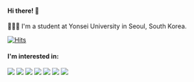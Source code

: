 #### Hi there! 🧤
👩🏻‍💻 I'm a student at Yonsei University in Seoul, South Korea.<br>

[![Hits](https://hits.seeyoufarm.com/api/count/incr/badge.svg?url=https%3A%2F%2Fgithub.com%2Fe6d1fe&count_bg=%23E6D1FE&title_bg=%23555555&icon=&icon_color=%23E7E7E7&title=hits&edge_flat=false)](https://hits.seeyoufarm.com)

#### I'm interested in:

<div>
  <img src="https://img.shields.io/badge/HTML5-e34f26?style=flat&logo=html5&logoColor=white"/>
  <img src="https://img.shields.io/badge/CSS3-1572b6?style=flat&logo=css3&logoColor=white"/>
  <img src="https://img.shields.io/badge/JavaScript-f0db4f?style=flat&logo=javascript&logoColor=white"/>
  <img src="https://img.shields.io/badge/TypeScript-3178c6?style=flat&logo=typescript&logoColor=white"/>
  <img src="https://img.shields.io/badge/React-61dbfb?style=flat&logo=react&logoColor=white"/>
  <img src="https://img.shields.io/badge/Flutter-02569B?style=flat&logo=Flutter&logoColor=white" />
  <img src="https://img.shields.io/badge/Dart-0175C2?style=flat&logo=dart&logoColor=white" />
</div>
